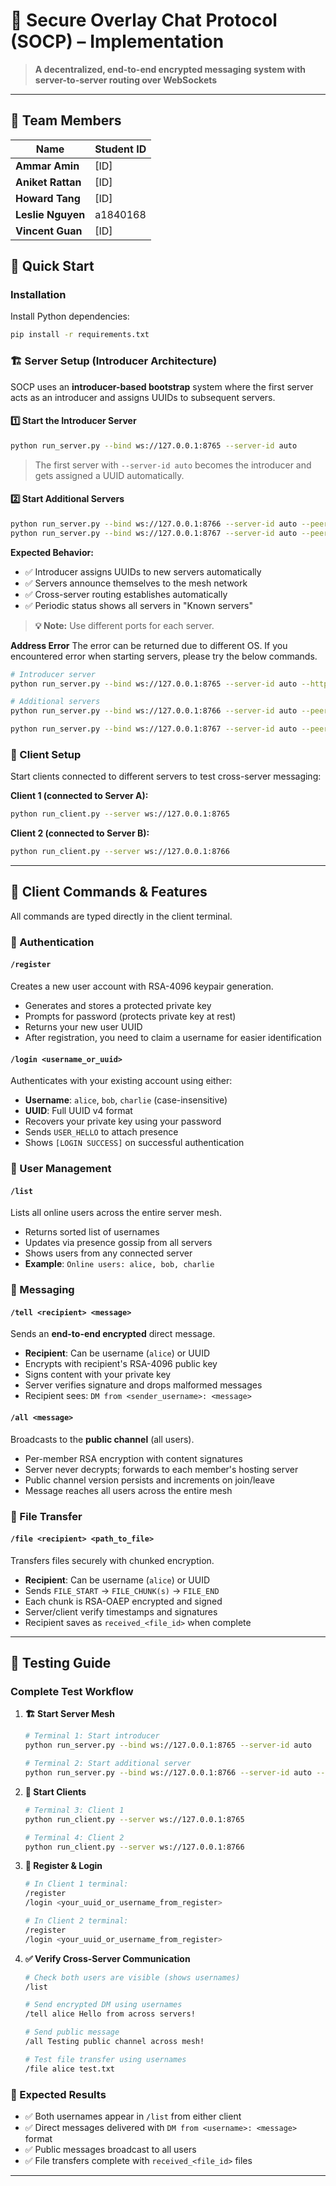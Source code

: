 # 🔐 Secure Overlay Chat Protocol (SOCP) – Implementation

> **A decentralized, end-to-end encrypted messaging system with server-to-server routing over WebSockets**

---

## 👥 Team Members

| Name | Student ID | 
|------|-------------|
| **Ammar Amin** | [ID] | 
| **Aniket Rattan** | [ID] | 
| **Howard Tang** | [ID] | 
| **Leslie Nguyen** | a1840168 |
| **Vincent Guan** | [ID] |



## 🚀 Quick Start

### Installation

Install Python dependencies:

```bash
pip install -r requirements.txt
```

### 🏗️ Server Setup (Introducer Architecture)

SOCP uses an **introducer-based bootstrap** system where the first server acts as an introducer and assigns UUIDs to subsequent servers.

#### 1️⃣ Start the Introducer Server
```bash
python run_server.py --bind ws://127.0.0.1:8765 --server-id auto
```
> The first server with `--server-id auto` becomes the introducer and gets assigned a UUID automatically.

#### 2️⃣ Start Additional Servers
```bash
python run_server.py --bind ws://127.0.0.1:8766 --server-id auto --peer ws://127.0.0.1:8765
python run_server.py --bind ws://127.0.0.1:8767 --server-id auto --peer ws://127.0.0.1:8765
```

**Expected Behavior:**
- ✅ Introducer assigns UUIDs to new servers automatically
- ✅ Servers announce themselves to the mesh network
- ✅ Cross-server routing establishes automatically
- ✅ Periodic status shows all servers in "Known servers"

> **💡 Note:** Use different ports for each server.

**Address Error**
The error can be returned due to different OS. If you encountered error when starting servers, please try the below commands.


```bash
# Introducer server
python run_server.py --bind ws://127.0.0.1:8765 --server-id auto --http 127.0.0.1:8080
```

```bash
# Additional servers
python run_server.py --bind ws://127.0.0.1:8766 --server-id auto --peer ws://127.0.0.1:8765 --http 127.0.0.1:8081

python run_server.py --bind ws://127.0.0.1:8767 --server-id auto --peer ws://127.0.0.1:8765 --http 127.0.0.1:8082
```



### 👥 Client Setup

Start clients connected to different servers to test cross-server messaging:

**Client 1 (connected to Server A):**
```bash
python run_client.py --server ws://127.0.0.1:8765
```

**Client 2 (connected to Server B):**
```bash
python run_client.py --server ws://127.0.0.1:8766
```

---

## 💬 Client Commands & Features

All commands are typed directly in the client terminal.

### 🔐 Authentication

#### `/register`
Creates a new user account with RSA-4096 keypair generation.
- Generates and stores a protected private key
- Prompts for password (protects private key at rest)
- Returns your new user UUID
- After registration, you need to claim a username for easier identification

#### `/login <username_or_uuid>`
Authenticates with your existing account using either:
- **Username**: `alice`, `bob`, `charlie` (case-insensitive)
- **UUID**: Full UUID v4 format
- Recovers your private key using your password
- Sends `USER_HELLO` to attach presence
- Shows `[LOGIN SUCCESS]` on successful authentication

### 👥 User Management

#### `/list`
Lists all online users across the entire server mesh.
- Returns sorted list of usernames
- Updates via presence gossip from all servers
- Shows users from any connected server
- **Example**: `Online users: alice, bob, charlie`

### 💌 Messaging

#### `/tell <recipient> <message>`
Sends an **end-to-end encrypted** direct message.
- **Recipient**: Can be username (`alice`) or UUID
- Encrypts with recipient's RSA-4096 public key
- Signs content with your private key
- Server verifies signature and drops malformed messages
- Recipient sees: `DM from <sender_username>: <message>`

#### `/all <message>`
Broadcasts to the **public channel** (all users).
- Per-member RSA encryption with content signatures
- Server never decrypts; forwards to each member's hosting server
- Public channel version persists and increments on join/leave
- Message reaches all users across the entire mesh

### 📁 File Transfer

#### `/file <recipient> <path_to_file>`
Transfers files securely with chunked encryption.
- **Recipient**: Can be username (`alice`) or UUID
- Sends `FILE_START` → `FILE_CHUNK(s)` → `FILE_END`
- Each chunk is RSA-OAEP encrypted and signed
- Server/client verify timestamps and signatures
- Recipient saves as `received_<file_id>` when complete

---

## 🧪 Testing Guide

### Complete Test Workflow

1. **🏗️ Start Server Mesh**
   ```bash
   # Terminal 1: Start introducer
   python run_server.py --bind ws://127.0.0.1:8765 --server-id auto
   
   # Terminal 2: Start additional server
   python run_server.py --bind ws://127.0.0.1:8766 --server-id auto --peer ws://127.0.0.1:8765
   ```

2. **👥 Start Clients**
   ```bash
   # Terminal 3: Client 1
   python run_client.py --server ws://127.0.0.1:8765
   
   # Terminal 4: Client 2  
   python run_client.py --server ws://127.0.0.1:8766
   ```

3. **🔐 Register & Login**
   ```bash
   # In Client 1 terminal:
   /register
   /login <your_uuid_or_username_from_register>
   
   # In Client 2 terminal:
   /register
   /login <your_uuid_or_username_from_register>
   ```

4. **✅ Verify Cross-Server Communication**
   ```bash
   # Check both users are visible (shows usernames)
   /list
   
   # Send encrypted DM using usernames
   /tell alice Hello from across servers!
   
   # Send public message
   /all Testing public channel across mesh!
   
   # Test file transfer using usernames
   /file alice test.txt
   ```

### 🎯 Expected Results
- ✅ Both usernames appear in `/list` from either client
- ✅ Direct messages delivered with `DM from <username>: <message>` format
- ✅ Public messages broadcast to all users
- ✅ File transfers complete with `received_<file_id>` files

---
